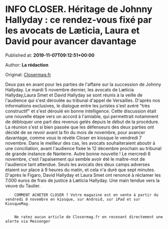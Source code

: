
# INFO CLOSER. Héritage de Johnny Hallyday : ce rendez-vous fixé par les avocats de Læticia, Laura et David pour avancer davantage

Published at: **2019-11-07T09:12:51+00:00**

Author: **La rédaction**

Original: [Closermag.fr](https://www.closermag.fr/people/info-closer-heritage-de-johnny-hallyday-ce-rendez-vous-fixe-par-les-avocats-de-l-1045804)

Deux pas en avant pour les parties de l'affaire sur la succession de Johnny Hallyday. Le mardi 5 novembre dernier, les avocats de Læticia Hallyday,Laura Smet et David Hallyday se sont réunis à la veille de l'audience qui s'est déroulée au tribunal d'appel de Versailles. D'après nos informations exclusives, le dialogue entre les juristes s'est avéré "très constructif" et s'est déroulé en bonne intelligence. Cette discussion était une nouvelle étape vers un accord à l'amiable, qui permettrait notamment de débloquer une part des revenus gelés depuis le début de la procédure.
La réunion s'est si bien passée que les défenseurs des deux parties ont décidé de se revoir avant la fin du mois de novembre, pour avancer davantage, comme vous le révèle Closer en kiosque le vendredi 7 novembre. Dans le meilleur des cas, les avocats souhaiteraient aboutir à une conciliation, avant l'audience fixée le 12 décembre prochain au tribunal de grande instance de Nanterre.
Autre bonne nouvelle ! Le mercredi 6 novembre, c'est l'apaisement qui semble avoir été le maître-mot de l'audience tant attendue. Seuls les avocats des deux camps adverses étaient sur place à 9 heures du matin, et cela n'a duré que sept minutes. D'après le Figaro, David Hallyday et Laura Smet ont renoncé à réclamer les 7.000 euros de frais de justice à Læticia Hallyday. Une main tendue vers la veuve du Taulier.

        COMMENT ACHETER CLOSER ? Votre magazine est en vente à partir du vendredi 8 novembre en kiosque, sur Android, sur iPad et sur KiosqueMag.
      

        Ne ratez aucun article de Closermag.fr en recevant directement une alerte via Messenger
      
